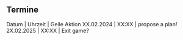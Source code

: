 Termine
-------
Datum      | Uhrzeit | Geile Aktion
XX.02.2024 | XX:XX   | propose a plan! 
2X.02.2025 | XX:XX   | Exit game? 

